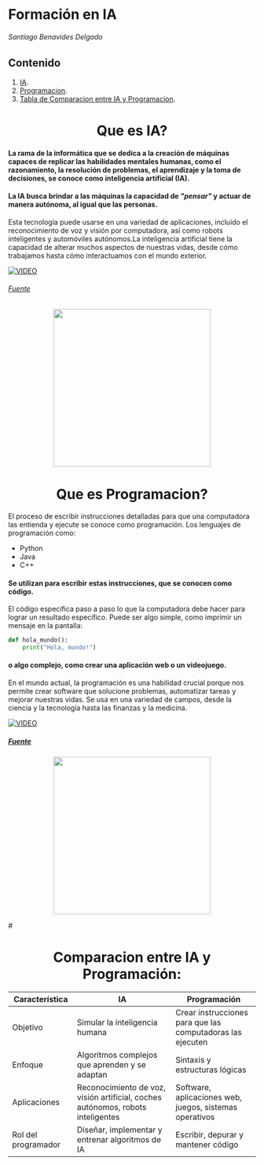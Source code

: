 # Formación en IA
###### Santiago Benavides Delgado
## Contenido
1. [IA](#Que-es-IA?).
2. [Programacion](#Que-es-Programacion?).
3. [Tabla de Comparacion entre IA y Programacion](#Comparación-entre-IA-y-Programacion:).

<h1 align="center"> Que es IA?</h1>

#### La rama de la informática que se dedica a la creación de máquinas capaces de replicar las habilidades mentales humanas, como el razonamiento, la resolución de problemas, el aprendizaje y la toma de decisiones, se conoce como inteligencia artificial (IA).

#### La IA busca brindar a las máquinas la capacidad de *"pensar"* y actuar de manera autónoma, al igual que las personas. 
Esta tecnología puede usarse en una variedad de aplicaciones, incluido el reconocimiento de voz y visión por computadora, así como robots inteligentes y automóviles autónomos.La inteligencia artificial tiene la capacidad de alterar muchos aspectos de nuestras vidas, desde cómo trabajamos hasta cómo interactuamos con el mundo exterior.

[![VIDEO](https://markdown-videos.deta.dev/youtube/_tA5cinv0U8&ab_channel=Derivando)](https://youtu.be/_tA5cinv0U8?si=4H6qsPgH2Hk3gATC)

###### [Fuente](https://planderecuperacion.gob.es/noticias/que-es-inteligencia-artificial-ia-prtr)

<p align="center">
<img src="./Imagenes/Ima.png" height="320">
</p>

<h1 align="center"> Que es Programacion?</h1>
 El proceso de escribir instrucciones detalladas para que una computadora las entienda y ejecute se conoce como programación. 
Los lenguajes de programación como: 

- Python
- Java
- C++
#### Se utilizan para escribir estas instrucciones, que se conocen como código. 
El código especifica paso a paso lo que la computadora debe hacer para lograr un resultado específico. Puede ser algo simple, como imprimir un mensaje en la pantalla:

```python
def hola_mundo():
    print("Hola, mundo!")
```

#### o algo complejo, como crear una aplicación web o un videojuego.
En el mundo actual, la programación es una habilidad crucial porque nos permite crear software que solucione problemas, automatizar tareas y mejorar nuestras vidas. Se usa en una variedad de campos, desde la ciencia y la tecnología hasta las finanzas y la medicina.

[![VIDEO](https://markdown-videos.deta.dev/youtube/6svvtOjLA-A?si=5aAKYMG_eYG-0Jv4)](https://youtu.be/6svvtOjLA-A?si=5aAKYMG_eYG-0Jv4)

##### [Fuente](https://fi.ort.edu.uy/blog/que-es-programar-y-para-que-sirve)

<p align="center">
<img src="./Imagenes/IA.png" height="320">
</p>

#<h1 align="center"> Comparacion entre IA y Programación:</h1>

|Característica	|IA|	Programación|
|---|---|---|
|Objetivo|	Simular la inteligencia humana	|Crear instrucciones para que las computadoras las ejecuten|
|Enfoque	|Algoritmos complejos que aprenden y se adaptan	|Sintaxis y estructuras lógicas
|Aplicaciones	|Reconocimiento de voz, visión artificial, coches autónomos, robots inteligentes	|Software, aplicaciones web, juegos, sistemas operativos
|Rol del programador	|Diseñar, implementar y entrenar algoritmos de IA	|Escribir, depurar y mantener código

